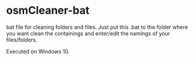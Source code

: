 # osmCleaner-bat
bat file for cleaning folders and files. Just put this .bat to the folder where you want clean the containings and enter/edit the namings of your files/folders.

Executed on Windows 10.
